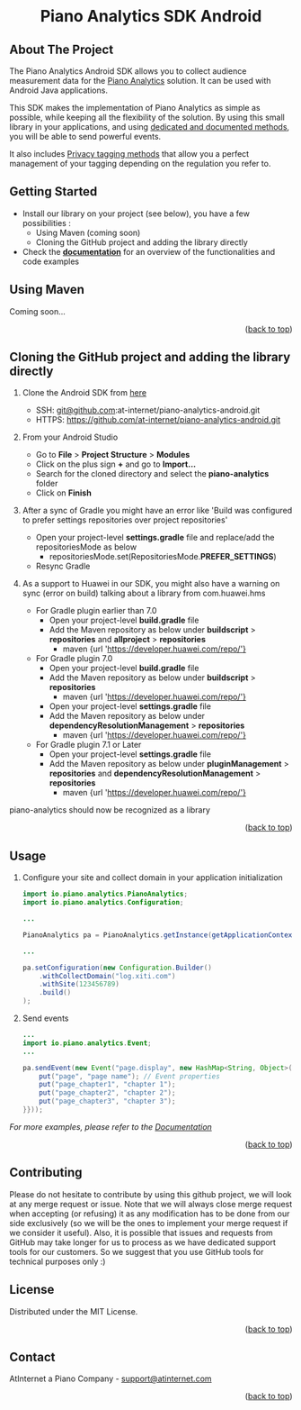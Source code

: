 <div id="top"></div>

<br />
<div align="center">
    <h1 align="center">Piano Analytics SDK Android</h1>
</div>

<!-- ABOUT THE PROJECT -->
## About The Project


The Piano Analytics Android SDK allows you to collect audience measurement data for the [Piano Analytics](https://piano.io/product/analytics/) solution.
It can be used with Android Java applications.

This SDK makes the implementation of Piano Analytics as simple as possible, while keeping all the flexibility of the solution. By using this small library in your applications, and using [dedicated and documented methods](https://developers.atinternet-solutions.com/piano-analytics/), you will be able to send powerful events.

It also includes [Privacy tagging methods](https://developers.atinternet-solutions.com/piano-analytics/data-collection/privacy) that allow you a perfect management of your tagging depending on the regulation you refer to.


<!-- GETTING STARTED -->
## Getting Started

- Install our library on your project (see below), you have a few possibilities :
  - Using Maven (coming soon)
  - Cloning the GitHub project and adding the library directly
- Check the <a href="https://developers.atinternet-solutions.com/piano-analytics/"><strong>documentation</strong></a> for an overview of the functionalities and code examples

## Using Maven

Coming soon...

<p align="right">(<a href="#top">back to top</a>)</p>

## Cloning the GitHub project and adding the library directly

1. Clone the Android SDK from [here](https://github.com/at-internet/piano-analytics-android)
    * SSH: git@github.com:at-internet/piano-analytics-android.git
    * HTTPS: https://github.com/at-internet/piano-analytics-android.git

2. From your Android Studio
    * Go to **File** > **Project Structure** > **Modules**
    * Click on the plus sign **+** and go to **Import...**
    * Search for the cloned directory and select the **piano-analytics** folder
    * Click on **Finish**

3. After a sync of Gradle you might have an error like 'Build was configured to prefer settings repositories over project repositories'
    * Open your project-level **settings.gradle** file and replace/add the repositoriesMode as below
        * repositoriesMode.set(RepositoriesMode.**PREFER_SETTINGS**)
    * Resync Gradle

4. As a support to Huawei in our SDK, you might also have a warning on sync (error on build) talking about a library from com.huawei.hms
    * For Gradle plugin earlier than 7.0
        * Open your project-level **build.gradle** file
        * Add the Maven repository as below under **buildscript** > **repositories** and **allproject** > **repositories**
            * maven {url 'https://developer.huawei.com/repo/'}
    * For Gradle plugin 7.0
        * Open your project-level **build.gradle** file
        * Add the Maven repository as below under **buildscript** > **repositories**
            * maven {url 'https://developer.huawei.com/repo/'}
        * Open your project-level **settings.gradle** file
        * Add the Maven repository as below under **dependencyResolutionManagement** > **repositories**
            * maven {url 'https://developer.huawei.com/repo/'}
    * For Gradle plugin 7.1 or Later
        * Open your project-level **settings.gradle** file
        * Add the Maven repository as below under **pluginManagement** > **repositories** and **dependencyResolutionManagement** > **repositories**
            * maven {url 'https://developer.huawei.com/repo/'}


piano-analytics should now be recognized as a library

<p align="right">(<a href="#top">back to top</a>)</p>

<!-- USAGE EXAMPLES -->
## Usage

1. Configure your site and collect domain in your application initialization
    ```java
    import io.piano.analytics.PianoAnalytics;
    import io.piano.analytics.Configuration;
    
    ...

   PianoAnalytics pa = PianoAnalytics.getInstance(getApplicationContext());

    ...
    
    pa.setConfiguration(new Configuration.Builder()
        .withCollectDomain("log.xiti.com")
        .withSite(123456789)
        .build()
    );
    ```

2. Send events
    ```java
   ...
    import io.piano.analytics.Event;
   ...

    pa.sendEvent(new Event("page.display", new HashMap<String, Object>(){{
        put("page", "page name"); // Event properties
        put("page_chapter1", "chapter 1");
        put("page_chapter2", "chapter 2");
        put("page_chapter3", "chapter 3");
    }}));
    ```

_For more examples, please refer to the [Documentation](https://developers.atinternet-solutions.com/piano-analytics/)_

<p align="right">(<a href="#top">back to top</a>)</p>

<!-- CONTRIBUTING -->
## Contributing

Please do not hesitate to contribute by using this github project, we will look at any merge request or issue. 
Note that we will always close merge request when accepting (or refusing) it as any modification has to be done from our side exclusively (so we will be the ones to implement your merge request if we consider it useful).
Also, it is possible that issues and requests from GitHub may take longer for us to process as we have dedicated support tools for our customers. So we suggest that you use GitHub tools for technical purposes only :)



<!-- LICENSE -->
## License

Distributed under the MIT License.

<p align="right">(<a href="#top">back to top</a>)</p>

<!-- CONTACT -->
## Contact

AtInternet a Piano Company - support@atinternet.com

<p align="right">(<a href="#top">back to top</a>)</p>
